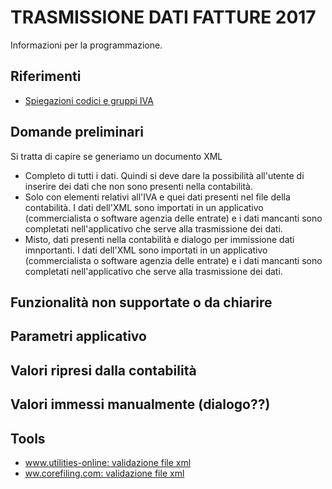 # TRASMISSIONE DATI FATTURE  2017 

Informazioni per la programmazione.

## Riferimenti
* [Spiegazioni codici e gruppi IVA](https://github.com/BananaAccounting/Italia/blob/master/Iva/2017/codiciIVA.md)

## Domande preliminari
Si tratta di capire se generiamo un documento XML 
* Completo di tutti i dati. 
  Quindi si deve dare la possibilità all'utente di inserire dei dati che non sono presenti nella contabilità.
* Solo con elementi relativi all'IVA e quei dati presenti nel file della contabilità.
  I dati dell'XML sono importati in un applicativo  (commercialista o software agenzia delle entrate) e i dati mancanti sono completati nell'applicativo che serve alla trasmissione dei dati.
* Misto, dati presenti nella contabilità e dialogo per immissione dati imnportanti. 
  I dati dell'XML sono importati in un applicativo  (commercialista o software agenzia delle entrate) e i dati mancanti sono completati nell'applicativo che serve alla trasmissione dei dati.

## Funzionalità non supportate o da chiarire
 
## Parametri applicativo 
  
## Valori ripresi dalla contabilità

## Valori immessi manualmente (dialogo??)

## Tools
* [www.utilities-online: validazione file xml](http://www.utilities-online.info/)
* [ww.corefiling.com: validazione file xml](https://www.corefiling.com/opensource/schemaValidate.html)
